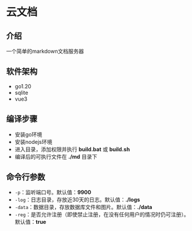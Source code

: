# 云文档

## 介绍
一个简单的markdown文档服务器

## 软件架构
- go1.20
- sqlite
- vue3

## 编译步骤
- 安装go环境
- 安装nodejs环境
- 进入目录，添加权限并执行 **build.bat** 或 **build.sh**
- 编译后的可执行文件在 **./md** 目录下

## 命令行参数
- `-p`：监听端口号。默认值：**9900**
- `-log`：日志目录，存放近30天的日志。默认值：**./logs**
- `-data`：数据目录，存放数据库文件和图片。默认值：**./data**
- `-reg`：是否允许注册（即使禁止注册，在没有任何用户的情况时仍可注册）。默认值：**true**
